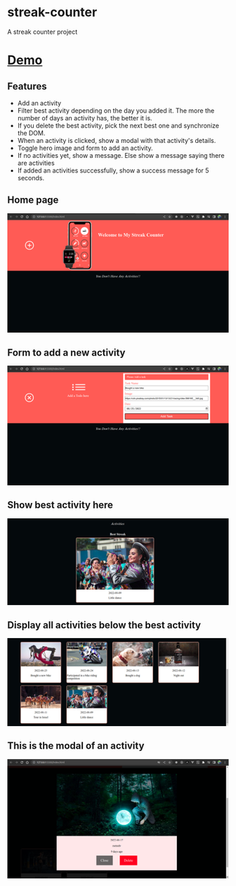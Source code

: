 # streak-counter
A streak counter project

# [Demo](http://localhost/streak-counter/index.php)

## Features
- Add an activity
- Filter best activity depending on the day you added it. The more the number of days an activity has, the better it is.
- If you delete the best activity, pick the next best one and synchronize the DOM.
- When an activity is clicked, show a modal with that activity's details.
- Toggle hero image and form to add an activity.
- If no activities yet, show a message. Else show a message saying there are activities
- If added an activities successfully, show a success message for 5 seconds.

## Home page

![Screenshot1](./images/home-page.png)

## Form to add a new activity
![Screenshot1](./images/form-page.png)

## Show best activity here
![Screenshot1](./images/best-streak.png)

## Display all activities below the best activity
![Screenshot1](./images/all-streaks.png)

## This is the modal of an activity
![Screenshot1](./images/modal.png)
